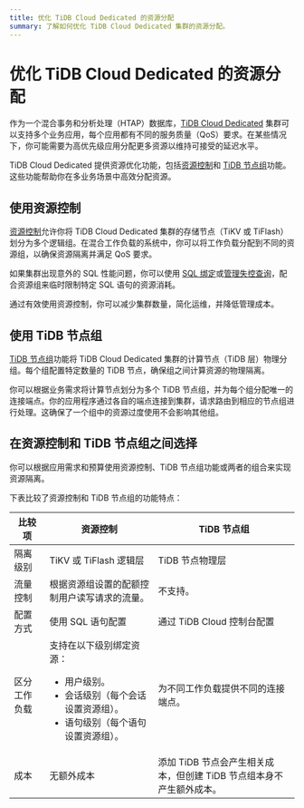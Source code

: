 ```yaml
---
title: 优化 TiDB Cloud Dedicated 的资源分配
summary: 了解如何优化 TiDB Cloud Dedicated 集群的资源分配。
---
```


# 优化 TiDB Cloud Dedicated 的资源分配

作为一个混合事务和分析处理（HTAP）数据库，[TiDB Cloud Dedicated](/tidb-cloud/select-cluster-tier.md#tidb-cloud-dedicated) 集群可以支持多个业务应用，每个应用都有不同的服务质量（QoS）要求。在某些情况下，你可能需要为高优先级应用分配更多资源以维持可接受的延迟水平。

TiDB Cloud Dedicated 提供资源优化功能，包括[资源控制](/tidb-resource-control.md)和 [TiDB 节点组](/tidb-cloud/tidb-node-group-overview.md)功能。这些功能帮助你在多业务场景中高效分配资源。

## 使用资源控制

[资源控制](/tidb-resource-control.md)允许你将 TiDB Cloud Dedicated 集群的存储节点（TiKV 或 TiFlash）划分为多个逻辑组。在混合工作负载的系统中，你可以将工作负载分配到不同的资源组，以确保资源隔离并满足 QoS 要求。

如果集群出现意外的 SQL 性能问题，你可以使用 [SQL 绑定](/sql-statements/sql-statement-create-binding.md)或[管理失控查询](/tidb-resource-control.md#manage-queries-that-consume-more-resources-than-expected-runaway-queries)，配合资源组来临时限制特定 SQL 语句的资源消耗。

通过有效使用资源控制，你可以减少集群数量，简化运维，并降低管理成本。

## 使用 TiDB 节点组

[TiDB 节点组](/tidb-cloud/tidb-node-group-overview.md)功能将 TiDB Cloud Dedicated 集群的计算节点（TiDB 层）物理分组。每个组配置特定数量的 TiDB 节点，确保组之间计算资源的物理隔离。

你可以根据业务需求将计算节点划分为多个 TiDB 节点组，并为每个组分配唯一的连接端点。你的应用程序通过各自的端点连接到集群，请求路由到相应的节点组进行处理。这确保了一个组中的资源过度使用不会影响其他组。

## 在资源控制和 TiDB 节点组之间选择

你可以根据应用需求和预算使用资源控制、TiDB 节点组功能或两者的组合来实现资源隔离。

下表比较了资源控制和 TiDB 节点组的功能特点：

| 比较项           | 资源控制         | TiDB 节点组         |
|--------------------------|---------------------------|------------------------|
| 隔离级别   | TiKV 或 TiFlash 逻辑层    | TiDB 节点物理层   |
| 流量控制        | 根据资源组设置的配额控制用户读写请求的流量。 | 不支持。 |
| 配置方式  | 使用 SQL 语句配置  | 通过 TiDB Cloud 控制台配置 |
| 区分工作负载 | 支持在以下级别绑定资源：<ul><li>用户级别。</li><li>会话级别（每个会话设置资源组）。</li><li>语句级别（每个语句设置资源组）。</li></ul>| 为不同工作负载提供不同的连接端点。   |
| 成本       | 无额外成本     | 添加 TiDB 节点会产生相关成本，但创建 TiDB 节点组本身不产生额外成本。       |

